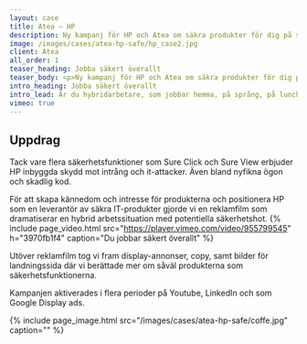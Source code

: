 ```yaml
---
layout: case
title: Atea – HP
description: Ny kampanj för HP och Atea om säkra produkter för dig på språng.
image: /images/cases/atea-hp-safe/hp_case2.jpg
client: Atea
all_order: 1
teaser_heading: Jobba säkert överallt
teaser_body: <p>Ny kampanj för HP och Atea om säkra produkter för dig på språng.</p>
intro_heading: Jobba säkert överallt
intro_lead: Är du hybridarbetare, som jobbar hemma, på språng, på lunchen och kanske på okända nätverk? Då behöver du säkra produkter som låter dig jobba på dina villkor.
vimeo: true
---
```


## Uppdrag

Tack vare flera säkerhetsfunktioner som Sure Click och Sure View erbjuder HP inbyggda skydd mot intrång och it-attacker. Även bland nyfikna ögon och skadlig kod.

För att skapa kännedom och intresse för produkterna och positionera HP som en leverantör av säkra IT-produkter gjorde vi en reklamfilm som dramatiserar en hybrid arbetssituation med potentiella säkerhetshot. 
{%
  include page_video.html
  src="https://player.vimeo.com/video/955799545"
  h="3970fb1f4"
  caption="Du jobbar säkert överallt"
%}

Utöver reklamfilm tog vi fram display-annonser, copy, samt bilder för landningssida där vi berättade mer om såväl produkterna som säkerhetsfunktionerna.

Kampanjen aktiverades i flera perioder på Youtube, LinkedIn och som Google Display ads.

{%
  include page_image.html
  src="/images/cases/atea-hp-safe/coffe.jpg"
  caption=""
%}
